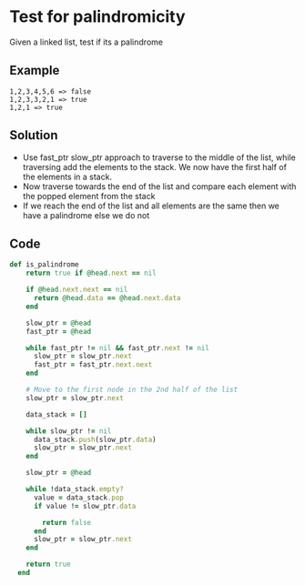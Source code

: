 # Test for palindromicity
Given a linked list, test if its a palindrome

## Example
```
1,2,3,4,5,6 => false
1,2,3,3,2,1 => true
1,2,1 => true
```

## Solution
- Use fast_ptr slow_ptr approach to traverse to the middle of the list, while traversing add the elements to the stack. We now have the first half of the elements in a stack.
- Now traverse towards the end of the list and compare each element with the popped element from the stack
- If we reach the end of the list and all elements are the same then we have a palindrome else we do not

## Code
```ruby
def is_palindrome
    return true if @head.next == nil

    if @head.next.next == nil
      return @head.data == @head.next.data
    end

    slow_ptr = @head
    fast_ptr = @head

    while fast_ptr != nil && fast_ptr.next != nil
      slow_ptr = slow_ptr.next
      fast_ptr = fast_ptr.next.next
    end

    # Move to the first node in the 2nd half of the list
    slow_ptr = slow_ptr.next

    data_stack = []

    while slow_ptr != nil
      data_stack.push(slow_ptr.data)
      slow_ptr = slow_ptr.next
    end

    slow_ptr = @head

    while !data_stack.empty?
      value = data_stack.pop
      if value != slow_ptr.data

        return false
      end
      slow_ptr = slow_ptr.next
    end

    return true
  end
```
